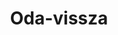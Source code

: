---
layout: riddle
title: Oda-vissza
sha256: 1cbfefbbeb405a2cc6c8b7371dc7e0965e276a120f0f6650770cfdfba22ab305
image: normal_9a0dcbd81373652a.png
creator: Varga Petra Anett
year: 2015
---